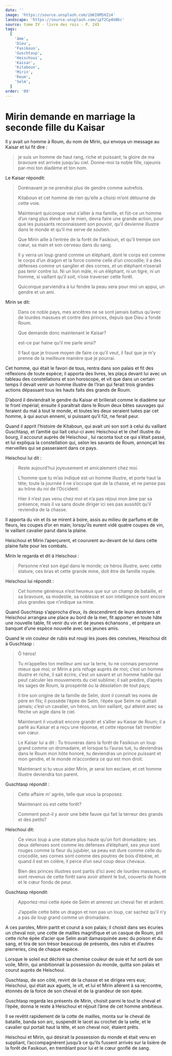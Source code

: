 ```yaml
---
date: ''
image: 'https://source.unsplash.com/ibKI6M5XZz4'
landscape: 'https://source.unsplash.com/ipT2Cp4U8bc'
source: tome IV - livre des rois - P. 243
tags:
  [
    'âme',
    'Dieu',
    'Fasikoun',
    'Guschtasp',
    'Heischoui',
    'Kaisar',
    'Kitaboun',
    'Mirin',
    'Roum',
    'Selm',
  ]
order: '09'
---
```


# Mirin demande en marriage la seconde fille du Kaisar

Il y avait un homme à Roum, du nom de Mirin, qui envoya un message au Kaisar et lui fit dire :

> je suis un homme de haut rang, riche et puissant; la gloire de ma bravoure est arrivée jusqu’au ciel.
> Donne-moi ta noble fille, rajeunis par-moi ton diadème et ton nom.

Le Kaisar répondit:

> Dorénavant je ne prendrai plus de gendre comme autrefois.
>
> Kitaboun et cet homme de rien qu’elle a choisi m’ont détourné de cette voie.
>
> Maintenant quiconque veut s’allier à ma famille, et fût-ce un homme d’un rang plus élevé que le mien, devra faire une grande action, pour que les puissants reconnaissent son pouvoir, qu’il devienne illustre dans le monde et qu’il me serve de soutien.
>
> Que Mirin aille à l’entrée de la forêt de Fasikoun, et qu’il trempe son cœur, sa main et son cerveau dans du sang.
>
> Il y verra un loup grand comme un éléphant, dont le corps est comme le corps d’un dragon et la force comme celle d’un crocodile; il a des défenses comme un sanglier et des cornes, et un éléphant n’oserait pas tenir contre lui. Ni un lion mâle, ni un éléphant, ni un tigre, ni un homme, si vaillant qu’il soit, n’ose traverser cette forêt.
>
> Quiconque parviendra à lui fendre la peau sera pour moi un appui, un gendre et un ami.

Mirin se dit:

> Dans ce noble pays, mes ancêtres ne se sont jamais battus qu’avec de lourdes massues et contre des princes, depuis que Dieu a fondé Roum.
>
> Que demande donc maintenant le Kaisar?
>
> est-ce par haine qu’il me parle ainsi?
>
> Il faut que je trouve moyen de faire ce qu’il veut, il faut que je m’y prenne de la meilleure manière que je pourrai.

Cet homme, qui était le favori de tous, rentra dans son palais et fit des réflexions de toute espèce; il apporta des livres, les plaça devant lui avec un tableau des constellations et son horoscope, et vit que dans un certain temps il devait venir un homme illustre de l’Iran qui ferait trois grandes actions dépassant tous les hauts faits des grands de Roum.

D’abord il deviendrait le gendre du Kaisar et brillerait comme le diadème sur le front impérial; ensuite il paraîtrait dans le Roum deux bêtes sauvages qui feraient du mal à tout le monde, et toutes les deux seraient tuées par cet homme, à qui aucun ennemi, si puissant qu’il fût, ne ferait peur.

Quand il apprit l’histoire de Kitaboun, qui avait uni son sort à celui du vaillant Guschtasp, et l’amitié qui liait celui-ci avec Heischoui et le chef illustre du bourg, il accourut auprès de Heischoui , lui raconta tout ce qui s’était passé, et lui expliqua la constellation qui, selon les savants de Roum, annonçait les merveilles qui se passeraient dans ce pays.

Heischoui lui dit :

> Reste aujourd’hui joyeusement et amicalement chez moi.
>
> L’homme que tu m’as indiqué est un homme illustre, et porte haut la tête; toute la journée il ne s’occupe que de la chasse, et ne pense pas au trône du roi de l’Occident.
>
> Hier il n’est pas venu chez moi et n’a pas réjoui mon âme par sa présence, mais il va sans doute diriger ici ses pas aussitôt qu’il reviendra de la chasse.

Il apporta du vin et ils se mirent à boire, assis au milieu de parfums et de fleurs, les coupes d’or en main; lorsqu’ils eurent vidé quatre coupes de vin, le vaillant cavalier parut dans la plaine.

Heischoui et Mirin l’aperçurent, et coururent au-devant de lui dans cette plaine faite pour les combats.

Mirin le regarda et dit à Heischoui :

> Personne n’est son égal dans le monde; ce héros illustre, avec cette stature, ces bras et cette grande mine, doit être de famille royale.

Heischoui lui répondit :

> Cet homme généreux n’est heureux que sur un champ de bataille, et sa bravoure, sa modestie, sa noblesse et son intelligence sont encore plus grandes que n’indique sa mine.

Quand Guschtasp s’approcha d’eux, ils descendirent de leurs destriers et Heischoui arrangea une place au bord de la mer, fit apporter en toute hâte une nouvelle table, fit venir du vin et de jeunes échansons , et prépara un banquet d’une espèce nouvelle avec ses jeunes amis.

Quand le vin couleur de rubis eut rougi les joues des convives, Heischoui dit à Guschtasp :

> Ô héros!
>
> Tu m’appelles ton meilleur ami sur la terre, tu ne connais personne mieux que moi; or Mirin a pris refuge auprès de moi; c’est un homme illustre et riche, il sait écrire, c’est un savant et un homme habile qui peut calculer les mouvements du ciel sublime; il sait prédire, d’après les sages de Roum, la prospérité ou la désolation de tout pays;
>
> il tire son origine de la famille de Selm, dont il connaît les noms de père en fils; il possède l’épée de Selm, l’épée que Selm ne quittait jamais; c’est un cavalier, un héros, un lion vaillant, qui atteint avec sa flèche un aigle dans le ciel.
>
> Maintenant il voudrait encore grandir et s’allier au Kaisar de Roum; il a parlé au Kaisar et a reçu une réponse, et cette réponse fait trembler son cœur.
>
> Le Kaisar lui a dit : Tu trouveras dans la forêt de Fasikoun un loup grand comme un dromadaire, et lorsque tu l’auras tué, tu deviendras dans le Roum mon hôte honoré, tu deviendras un prince puissant et mon gendre, et le monde m’accordera ce qui est mon droit.
>
> Maintenant si tu veux aider Mirin, je serai ton esclave, et cet homme illustre deviendra ton parent.

Guschtasp répondit :

> Cette affaire m’ agrée, telle que vous la proposez.
>
> Maintenant où est cette forêt?
>
> Comment peut-il y avoir une bête fauve qui fait la terreur des grands et des petits?

Heischoui dit:

> Ce vieux loup a une stature plus haute qu’un fort dromadaire; ses deux défenses sont comme les défenses d’éléphant, ses yeux sont rouges comme la fleur du jujubier, sa peau est dure comme celle du crocodile, ses cornes sont comme des poutres de bois d’ébène, et quand il est en colère, il perce d’un seul coup deux chevaux.
>
> Bien des princes illustres sont partis d’ici avec de lourdes massues, et sont revenus de cette forêt sans avoir atteint le but, couverts de honte et le cœur fondu de peur.

Guschtasp répondit:

> Apportez-moi cette épée de Selm et amenez un cheval fier et ardent.
>
> J’appelle cette bête un dragon et non pas un loup, car sachez qu’il n’y a pas de loup grand comme un dromadaire.

A ces paroles, Mirin partit et courut à son palais; il choisit dans ses écuries un cheval noir, une cotte de mailles magnifique et un casque de Roum, prit cette riche épée d’acier que Selm avait damasquinée avec du poison et du sang, et tira de son trésor beaucoup de présents, des rubis et d’autres pierreries, cinq de chaque espèce.

Lorsque le soleil eut déchiré sa chemise couleur de suie et fut sorti de son voile, Mirin, qui ambitionnait la possession du monde, quitta son palais et courut auprès de Heischoui.

Guschtasp, de son côté, revint de la chasse et se dirigea vers eux; Heischoui, qui était aux aguets, le vit, et lui et Mirin allèrent à sa rencontre, étonnés de la force de son cheval et de la grandeur de son épée.

Guschtasp regarda les présents de Mirin, choisit parmi le tout le cheval et l’épée, donna le reste à Heischoui et réjouit l’âme de cet homme ambitieux.

Il se revêtit rapidement de la cotte de mailles, monta sur le cheval de bataille, banda son arc, suspendit le lacet au crochet de la selle, et le cavalier qui portait haut la tête, et son cheval noir, étaient prêts.

Heischoui et Mirin, qui désirait la possession du monde et était venu en suppliant, l’accompagnèrent jusqu’à ce qu’ils fussent arrivés sur la lisière de la forêt de Fasikoun, en tremblant pour lui et le cœur gonflé de sang.
